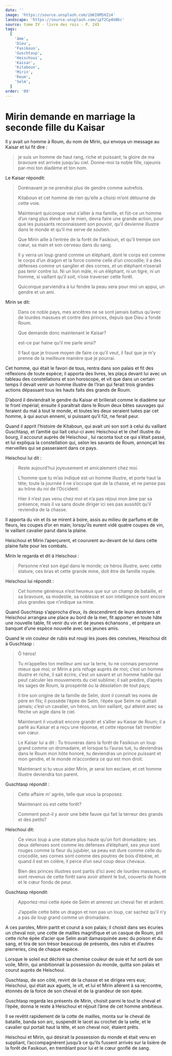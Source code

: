 ```yaml
---
date: ''
image: 'https://source.unsplash.com/ibKI6M5XZz4'
landscape: 'https://source.unsplash.com/ipT2Cp4U8bc'
source: tome IV - livre des rois - P. 243
tags:
  [
    'âme',
    'Dieu',
    'Fasikoun',
    'Guschtasp',
    'Heischoui',
    'Kaisar',
    'Kitaboun',
    'Mirin',
    'Roum',
    'Selm',
  ]
order: '09'
---
```


# Mirin demande en marriage la seconde fille du Kaisar

Il y avait un homme à Roum, du nom de Mirin, qui envoya un message au Kaisar et lui fit dire :

> je suis un homme de haut rang, riche et puissant; la gloire de ma bravoure est arrivée jusqu’au ciel.
> Donne-moi ta noble fille, rajeunis par-moi ton diadème et ton nom.

Le Kaisar répondit:

> Dorénavant je ne prendrai plus de gendre comme autrefois.
>
> Kitaboun et cet homme de rien qu’elle a choisi m’ont détourné de cette voie.
>
> Maintenant quiconque veut s’allier à ma famille, et fût-ce un homme d’un rang plus élevé que le mien, devra faire une grande action, pour que les puissants reconnaissent son pouvoir, qu’il devienne illustre dans le monde et qu’il me serve de soutien.
>
> Que Mirin aille à l’entrée de la forêt de Fasikoun, et qu’il trempe son cœur, sa main et son cerveau dans du sang.
>
> Il y verra un loup grand comme un éléphant, dont le corps est comme le corps d’un dragon et la force comme celle d’un crocodile; il a des défenses comme un sanglier et des cornes, et un éléphant n’oserait pas tenir contre lui. Ni un lion mâle, ni un éléphant, ni un tigre, ni un homme, si vaillant qu’il soit, n’ose traverser cette forêt.
>
> Quiconque parviendra à lui fendre la peau sera pour moi un appui, un gendre et un ami.

Mirin se dit:

> Dans ce noble pays, mes ancêtres ne se sont jamais battus qu’avec de lourdes massues et contre des princes, depuis que Dieu a fondé Roum.
>
> Que demande donc maintenant le Kaisar?
>
> est-ce par haine qu’il me parle ainsi?
>
> Il faut que je trouve moyen de faire ce qu’il veut, il faut que je m’y prenne de la meilleure manière que je pourrai.

Cet homme, qui était le favori de tous, rentra dans son palais et fit des réflexions de toute espèce; il apporta des livres, les plaça devant lui avec un tableau des constellations et son horoscope, et vit que dans un certain temps il devait venir un homme illustre de l’Iran qui ferait trois grandes actions dépassant tous les hauts faits des grands de Roum.

D’abord il deviendrait le gendre du Kaisar et brillerait comme le diadème sur le front impérial; ensuite il paraîtrait dans le Roum deux bêtes sauvages qui feraient du mal à tout le monde, et toutes les deux seraient tuées par cet homme, à qui aucun ennemi, si puissant qu’il fût, ne ferait peur.

Quand il apprit l’histoire de Kitaboun, qui avait uni son sort à celui du vaillant Guschtasp, et l’amitié qui liait celui-ci avec Heischoui et le chef illustre du bourg, il accourut auprès de Heischoui , lui raconta tout ce qui s’était passé, et lui expliqua la constellation qui, selon les savants de Roum, annonçait les merveilles qui se passeraient dans ce pays.

Heischoui lui dit :

> Reste aujourd’hui joyeusement et amicalement chez moi.
>
> L’homme que tu m’as indiqué est un homme illustre, et porte haut la tête; toute la journée il ne s’occupe que de la chasse, et ne pense pas au trône du roi de l’Occident.
>
> Hier il n’est pas venu chez moi et n’a pas réjoui mon âme par sa présence, mais il va sans doute diriger ici ses pas aussitôt qu’il reviendra de la chasse.

Il apporta du vin et ils se mirent à boire, assis au milieu de parfums et de fleurs, les coupes d’or en main; lorsqu’ils eurent vidé quatre coupes de vin, le vaillant cavalier parut dans la plaine.

Heischoui et Mirin l’aperçurent, et coururent au-devant de lui dans cette plaine faite pour les combats.

Mirin le regarda et dit à Heischoui :

> Personne n’est son égal dans le monde; ce héros illustre, avec cette stature, ces bras et cette grande mine, doit être de famille royale.

Heischoui lui répondit :

> Cet homme généreux n’est heureux que sur un champ de bataille, et sa bravoure, sa modestie, sa noblesse et son intelligence sont encore plus grandes que n’indique sa mine.

Quand Guschtasp s’approcha d’eux, ils descendirent de leurs destriers et Heischoui arrangea une place au bord de la mer, fit apporter en toute hâte une nouvelle table, fit venir du vin et de jeunes échansons , et prépara un banquet d’une espèce nouvelle avec ses jeunes amis.

Quand le vin couleur de rubis eut rougi les joues des convives, Heischoui dit à Guschtasp :

> Ô héros!
>
> Tu m’appelles ton meilleur ami sur la terre, tu ne connais personne mieux que moi; or Mirin a pris refuge auprès de moi; c’est un homme illustre et riche, il sait écrire, c’est un savant et un homme habile qui peut calculer les mouvements du ciel sublime; il sait prédire, d’après les sages de Roum, la prospérité ou la désolation de tout pays;
>
> il tire son origine de la famille de Selm, dont il connaît les noms de père en fils; il possède l’épée de Selm, l’épée que Selm ne quittait jamais; c’est un cavalier, un héros, un lion vaillant, qui atteint avec sa flèche un aigle dans le ciel.
>
> Maintenant il voudrait encore grandir et s’allier au Kaisar de Roum; il a parlé au Kaisar et a reçu une réponse, et cette réponse fait trembler son cœur.
>
> Le Kaisar lui a dit : Tu trouveras dans la forêt de Fasikoun un loup grand comme un dromadaire, et lorsque tu l’auras tué, tu deviendras dans le Roum mon hôte honoré, tu deviendras un prince puissant et mon gendre, et le monde m’accordera ce qui est mon droit.
>
> Maintenant si tu veux aider Mirin, je serai ton esclave, et cet homme illustre deviendra ton parent.

Guschtasp répondit :

> Cette affaire m’ agrée, telle que vous la proposez.
>
> Maintenant où est cette forêt?
>
> Comment peut-il y avoir une bête fauve qui fait la terreur des grands et des petits?

Heischoui dit:

> Ce vieux loup a une stature plus haute qu’un fort dromadaire; ses deux défenses sont comme les défenses d’éléphant, ses yeux sont rouges comme la fleur du jujubier, sa peau est dure comme celle du crocodile, ses cornes sont comme des poutres de bois d’ébène, et quand il est en colère, il perce d’un seul coup deux chevaux.
>
> Bien des princes illustres sont partis d’ici avec de lourdes massues, et sont revenus de cette forêt sans avoir atteint le but, couverts de honte et le cœur fondu de peur.

Guschtasp répondit:

> Apportez-moi cette épée de Selm et amenez un cheval fier et ardent.
>
> J’appelle cette bête un dragon et non pas un loup, car sachez qu’il n’y a pas de loup grand comme un dromadaire.

A ces paroles, Mirin partit et courut à son palais; il choisit dans ses écuries un cheval noir, une cotte de mailles magnifique et un casque de Roum, prit cette riche épée d’acier que Selm avait damasquinée avec du poison et du sang, et tira de son trésor beaucoup de présents, des rubis et d’autres pierreries, cinq de chaque espèce.

Lorsque le soleil eut déchiré sa chemise couleur de suie et fut sorti de son voile, Mirin, qui ambitionnait la possession du monde, quitta son palais et courut auprès de Heischoui.

Guschtasp, de son côté, revint de la chasse et se dirigea vers eux; Heischoui, qui était aux aguets, le vit, et lui et Mirin allèrent à sa rencontre, étonnés de la force de son cheval et de la grandeur de son épée.

Guschtasp regarda les présents de Mirin, choisit parmi le tout le cheval et l’épée, donna le reste à Heischoui et réjouit l’âme de cet homme ambitieux.

Il se revêtit rapidement de la cotte de mailles, monta sur le cheval de bataille, banda son arc, suspendit le lacet au crochet de la selle, et le cavalier qui portait haut la tête, et son cheval noir, étaient prêts.

Heischoui et Mirin, qui désirait la possession du monde et était venu en suppliant, l’accompagnèrent jusqu’à ce qu’ils fussent arrivés sur la lisière de la forêt de Fasikoun, en tremblant pour lui et le cœur gonflé de sang.
